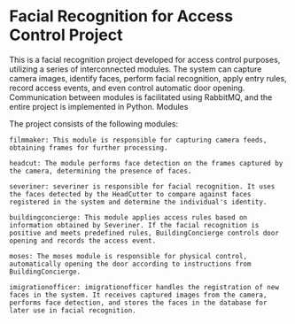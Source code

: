 # Facial Recognition for Access Control Project

This is a facial recognition project developed for access control purposes, utilizing a series of interconnected modules. The system can capture camera images, identify faces, perform facial recognition, apply entry rules, record access events, and even control automatic door opening. Communication between modules is facilitated using RabbitMQ, and the entire project is implemented in Python.
Modules

The project consists of the following modules:

    filmmaker: This module is responsible for capturing camera feeds, obtaining frames for further processing.

    headcut: The module performs face detection on the frames captured by the camera, determining the presence of faces.

    severiner: severiner is responsible for facial recognition. It uses the faces detected by the HeadCutter to compare against faces registered in the system and determine the individual's identity.

    buildingconcierge: This module applies access rules based on information obtained by Severiner. If the facial recognition is positive and meets predefined rules, BuildingConcierge controls door opening and records the access event.

    moses: The moses module is responsible for physical control, automatically opening the door according to instructions from BuildingConcierge.

    imigrationofficer: imigrationofficer handles the registration of new faces in the system. It receives captured images from the camera, performs face detection, and stores the faces in the database for later use in facial recognition.